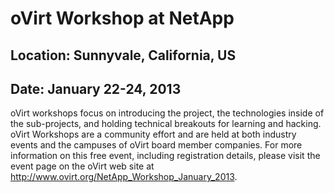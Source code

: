 # oVirt Workshop at NetApp
## Location: Sunnyvale, California, US
## Date: January 22-24, 2013

oVirt workshops focus on introducing the project, the technologies inside of the sub-projects, and holding technical breakouts for learning and hacking. oVirt Workshops are a community effort and are held at both industry events and the campuses of oVirt board member companies. For more information on this free event, including registration details, please visit the event page on the oVirt web site at http://www.ovirt.org/NetApp_Workshop_January_2013.
